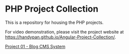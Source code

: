 # PHP Project Collection

This is a repository for housing the PHP projects. 

For video demonstration, please visit the project website at <a href="https://handypan.github.io/Angular-Project-Collection/" target="_blank">https://handypan.github.io/Angular-Project-Collection/</a>.

[Project 01 - Blog CMS System](https://github.com/handyPan/PHP-Exercise-Collection/tree/main/ex001-cms)<br>
